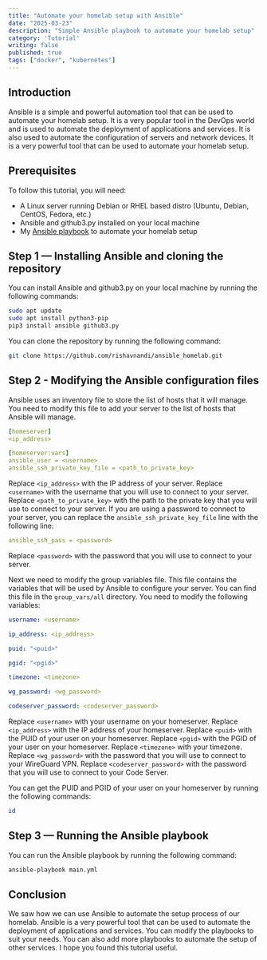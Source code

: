 ```yaml
---
title: "Automate your homelab setup with Ansible"
date: "2025-03-23"
description: "Simple Ansible playbook to automate your homelab setup"
category: 'Tutorial'
writing: false
published: true
tags: ["docker", "kubernetes"]
---
```


## Introduction

Ansible is a simple and powerful automation tool that can be used to automate your homelab setup. It is a very popular tool in the DevOps world and is used to automate the deployment of applications and services. It is also used to automate the configuration of servers and network devices. It is a very powerful tool that can be used to automate your homelab setup.

## Prerequisites

To follow this tutorial, you will need:

* A Linux server running Debian or RHEL based distro (Ubuntu, Debian, CentOS, Fedora, etc.)
* Ansible and github3.py installed on your local machine
* My [Ansible playbook](https://github.com/rishavnandi/ansible_homelab) to automate your homelab setup

## Step 1 — Installing Ansible and cloning the repository

You can install Ansible and github3.py on your local machine by running the following commands:

```bash
sudo apt update
sudo apt install python3-pip
pip3 install ansible github3.py
```

You can clone the repository by running the following command:

```bash
git clone https://github.com/rishavnandi/ansible_homelab.git
```

## Step 2 - Modifying the Ansible configuration files

Ansible uses an inventory file to store the list of hosts that it will manage. You need to modify this file to add your server to the list of hosts that Ansible will manage.

```yaml
[homeserver]
<ip_address>

[homeserver:vars]
ansible_user = <username>
ansible_ssh_private_key_file = <path_to_private_key>
```

Replace `<ip_address>` with the IP address of your server. Replace `<username>` with the username that you will use to connect to your server. Replace `<path_to_private_key>` with the path to the private key that you will use to connect to your server.
If you are using a password to connect to your server, you can replace the `ansible_ssh_private_key_file` line with the following line:

```yaml
ansible_ssh_pass = <password>
```

Replace `<password>` with the password that you will use to connect to your server.

Next we need to modify the group variables file. This file contains the variables that will be used by Ansible to configure your server. You can find this file in the `group_vars/all` directory.
You need to modify the following variables:

```yaml
username: <username>

ip_address: <ip_address>

puid: "<puid>"

pgid: "<pgid>"

timezone: <timezone>

wg_password: <wg_password>

codeserver_password: <codeserver_password>
```

Replace `<username>` with your username on your homeserver. Replace `<ip_address>` with the IP address of your homeserver. Replace `<puid>` with the PUID of your user on your homeserver. Replace `<pgid>` with the PGID of your user on your homeserver. Replace `<timezone>` with your timezone. Replace `<wg_password>` with the password that you will use to connect to your WireGuard VPN. Replace `<codeserver_password>` with the password that you will use to connect to your Code Server.

You can get the PUID and PGID of your user on your homeserver by running the following commands:

```bash
id
```

## Step 3 — Running the Ansible playbook

You can run the Ansible playbook by running the following command:

```bash
ansible-playbook main.yml
```

## Conclusion

We saw how we can use Ansible to automate the setup process of our homelab. Ansible is a very powerful tool that can be used to automate the deployment of applications and services.
You can modify the playbooks to suit your needs. You can also add more playbooks to automate the setup of other services. I hope you found this tutorial useful.